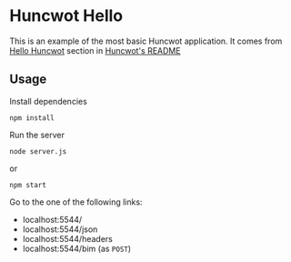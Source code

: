 # Huncwot Hello

This is an example of the most basic Huncwot application. It comes from [Hello
Huncwot](https://github.com/zaiste/huncwot#hello-huncwot) section in [Huncwot's README](https://github.com/zaiste/huncwot)

## Usage

Install dependencies

    npm install

Run the server

    node server.js

or

    npm start

Go to the one of the following links:
* localhost:5544/
* localhost:5544/json
* localhost:5544/headers
* localhost:5544/bim (as `POST`)
